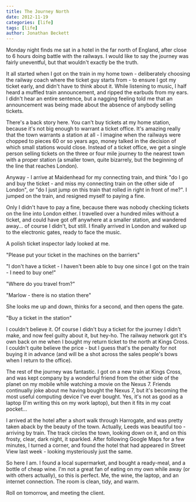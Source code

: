 ```yaml
---
title: The Journey North
date: 2012-11-19
categories: [life]
tags: [life]
author: Jonathan Beckett
---
```


Monday night finds me sat in a hotel in the far north of England, after close to 6 hours doing battle with the railways. I would like to say the journey was fairly uneventful, but that wouldn't exactly be the truth.

It all started when I got on the train in my home town - deliberately choosing the railway coach where the ticket guy starts from - to ensure I got my ticket early, and didn't have to think about it. While listening to music, I half heard a muffled train announcement, and ripped the earbuds from my ears. I didn't hear an entire sentence, but a nagging feeling told me that an announcement was being made about the absence of anybody selling tickets.

There's a back story here. You can't buy tickets at my home station, because it's not big enough to warrant a ticket office. It's amazing really that the town warrants a station at all - I imagine when the railways were chopped to pieces 60 or so years ago, money talked in the decision of which small stations would close. Instead of a ticket office, we get a single person selling tickets on the three or four mile journey to the nearest town with a proper station (a smaller town, quite bizarrely, but the beginning of the line that reaches London).

Anyway - I arrive at Maidenhead for my connecting train, and think "do I go and buy the ticket - and miss my connecting train on the other side of London", or "do I just jump on this train that rolled in right in front of me?". I jumped on the train, and resigned myself to paying a fine.

Only I didn't have to pay a fine, because there was nobody checking tickets on the line into London either. I travelled over a hundred miles without a ticket, and could have got off anywhere at a smaller station, and wandered away... of course I didn't, but still. I finally arrived in London and walked up to the electronic gates, ready to face the music.

A polish ticket inspector lady looked at me.

"Please put your ticket in the machines on the barriers"

"I don't have a ticket - I haven't been able to buy one since I got on the train - I need to buy one!"

"Where do you travel from?"

"Marlow - there is no station there"

She looks me up and down, thinks for a second, and then opens the gate.

"Buy a ticket in the station"

I couldn't believe it. Of course I didn't buy a ticket for the journey I didn't make, and now feel guilty about it, but hey-ho. The railway network got it's own back on me when I bought my return ticket to the north at Kings Cross. I couldn't quite believe the price - but I guess that's the penalty for not buying it in advance (and will be a shot across the sales people's bows when I return to the office).

The rest of the journey was fantastic. I got on a new train at Kings Cross, and was kept company by a wonderful friend from the other side of the planet on my mobile while watching a movie on the Nexus 7. Friends continually joke about me having bought the Nexus 7, but it's becoming the most useful computing device I've ever bought. Yes, it's not as good as a laptop (I'm writing this on my work laptop), but then it fits in my coat pocket...

I arrived at the hotel after a short walk through Harrogate, and was pretty taken aback by the beauty of the town. Actually, Leeds was beautiful too - arriving by train. The track circles the town, looking down on it, and on this frosty, clear, dark night, it sparkled. After following Google Maps for a few minutes, I turned a corner, and found the hotel that had appeared in Street View last week - looking mysteriously just the same.

So here I am. I found a local supermarket, and bought a ready-meal, and a bottle of cheap wine. I'm not a great fan of eating on my own while away (or with others actually), so this is perfect. Me, the wine, the laptop, and an internet connection. The room is clean, tidy, and warm.

Roll on tomorrow, and meeting the client.